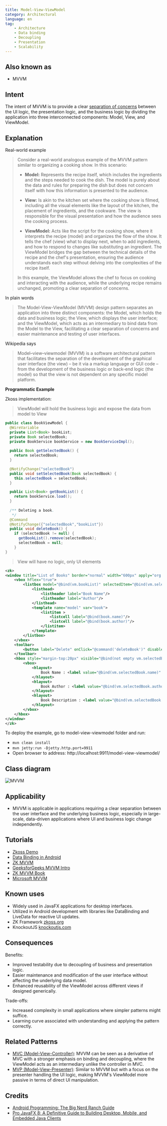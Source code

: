 ```yaml
---
title: Model-View-ViewModel
category: Architectural
language: en
tag:
    - Architecture
    - Data binding
    - Decoupling
    - Presentation
    - Scalability
---
```


## Also known as

* MVVM

## Intent

The intent of MVVM is to provide a clear [separation of concerns](https://java-design-patterns.com/principles/#separation-of-concerns) between the UI logic, the presentation logic, and the business logic by dividing the application into three interconnected components: Model, View, and ViewModel.

## Explanation

Real-world example

> Consider a real-world analogous example of the MVVM pattern similar to organizing a cooking show. In this scenario:
>
> - **Model:** Represents the recipe itself, which includes the ingredients and the steps needed to cook the dish. The model is purely about the data and rules for preparing the dish but does not concern itself with how this information is presented to the audience.
>
> - **View:** Is akin to the kitchen set where the cooking show is filmed, including all the visual elements like the layout of the kitchen, the placement of ingredients, and the cookware. The view is responsible for the visual presentation and how the audience sees the cooking process.
>
> - **ViewModel:** Acts like the script for the cooking show, where it interprets the recipe (model) and organizes the flow of the show. It tells the chef (view) what to display next, when to add ingredients, and how to respond to changes like substituting an ingredient. The ViewModel bridges the gap between the technical details of the recipe and the chef's presentation, ensuring the audience understands each step without delving into the complexities of the recipe itself.
>
> In this example, the ViewModel allows the chef to focus on cooking and interacting with the audience, while the underlying recipe remains unchanged, promoting a clear separation of concerns.

In plain words

> The Model-View-ViewModel (MVVM) design pattern separates an application into three distinct components: the Model, which holds the data and business logic; the View, which displays the user interface; and the ViewModel, which acts as an intermediary to bind data from the Model to the View, facilitating a clear separation of concerns and easier maintenance and testing of user interfaces.

Wikipedia says

> Model–view–viewmodel (MVVM) is a software architectural pattern that facilitates the separation of the development of the graphical user interface (the view) – be it via a markup language or GUI code – from the development of the business logic or back-end logic (the model) so that the view is not dependent on any specific model platform.

**Programmatic Example**

Zkoss implementation:

> ViewModel will hold the business logic and expose the data from model to View

```java
public class BookViewModel {
  @WireVariable
  private List<Book> bookList;
  private Book selectedBook;
  private BookService bookService = new BookServiceImpl();
  
  public Book getSelectedBook() {
    return selectedBook;
  }

  @NotifyChange("selectedBook")
  public void setSelectedBook(Book selectedBook) {
    this.selectedBook = selectedBook;
  }

  public List<Book> getBookList() {
    return bookService.load();
  }
  
  /** Deleting a book.
   */
  @Command
  @NotifyChange({"selectedBook","bookList"})
  public void deleteBook() {
    if (selectedBook != null) {
      getBookList().remove(selectedBook);
      selectedBook = null;
    }
}
```

> View will have no logic, only UI elements

```xml
<zk>
<window title="List of Books" border="normal" width="600px" apply="org.zkoss.bind.BindComposer" viewModel="@id('vm') @init('com.iluwatar.model.view.viewmodel.BookViewModel')">
    <vbox hflex="true">
        <listbox model="@bind(vm.bookList)" selectedItem="@bind(vm.selectedBook)" height="400px" mold="paging">
            <listhead>
                <listheader label="Book Name"/>
                <listheader label="Author"/>               
            </listhead>
            <template name="model" var="book">
                <listitem >
                    <listcell label="@bind(book.name)"/>
                    <listcell label="@bind(book.author)"/>
                </listitem>
            </template>
        </listbox>
    </vbox>
    <toolbar>
        <button label="Delete" onClick="@command('deleteBook')" disabled="@load(empty vm.selectedBook)" />
    </toolbar>
    <hbox style="margin-top:20px" visible="@bind(not empty vm.selectedBook)">
		<vbox>
			<hlayout>
				Book Name : <label value="@bind(vm.selectedBook.name)" style="font-weight:bold"/>
			</hlayout>
			<hlayout>
				Book Author : <label value="@bind(vm.selectedBook.author)" style="font-weight:bold"/>
			</hlayout>
			<hlayout>
				Book Description : <label value="@bind(vm.selectedBook.description)" style="font-weight:bold"/>
			</hlayout>
		</vbox>
	</hbox>
</window>
</zk>
```

To deploy the example, go to model-view-viewmodel folder and run:

* `mvn clean install`
* `mvn jetty:run -Djetty.http.port=9911`
* Open browser to address: http://localhost:9911/model-view-viewmodel/

## Class diagram

![MVVM](./etc/model-view-viewmodel.png "MVVM pattern class diagram")

## Applicability

* MVVM is applicable in applications requiring a clear separation between the user interface and the underlying business logic, especially in large-scale, data-driven applications where UI and business logic change independently.

## Tutorials

* [Zkoss Demo](https://www.zkoss.org/zkdemo/getting_started/mvvm)
* [Data Binding in Android](https://developer.android.com/codelabs/android-databinding#0)
* [ZK MVVM](https://www.zkoss.org/wiki/ZK%20Developer's%20Reference/MVVM)
* [GeeksforGeeks  MVVM Intro](https://www.geeksforgeeks.org/introduction-to-model-view-view-model-mvvm/)
* [ZK MVVM Book](http://books.zkoss.org/zk-mvvm-book/9.5/)
* [Microsoft MVVM](https://docs.microsoft.com/en-us/archive/msdn-magazine/2009/february/patterns-wpf-apps-with-the-model-view-viewmodel-design-pattern)

## Known uses

* Widely used in JavaFX applications for desktop interfaces.
* Utilized in Android development with libraries like DataBinding and LiveData for reactive UI updates.
* ZK Framework [zkoss.org](https://www.zkoss.org/)
* KnockoutJS [knockoutjs.com](https://knockoutjs.com/)

## Consequences

Benefits:

* Improved testability due to decoupling of business and presentation logic.
* Easier maintenance and modification of the user interface without affecting the underlying data model.
* Enhanced reusability of the ViewModel across different views if designed generically.

Trade-offs:

* Increased complexity in small applications where simpler patterns might suffice.
* Learning curve associated with understanding and applying the pattern correctly.

## Related Patterns

* [MVC (Model-View-Controller)](https://java-design-patterns.com/patterns/model-view-controller/): MVVM can be seen as a derivative of MVC with a stronger emphasis on binding and decoupling, where the ViewModel acts as an intermediary unlike the controller in MVC.
* [MVP (Model-View-Presenter)](https://java-design-patterns.com/patterns/model-view-presenter/): Similar to MVVM but with a focus on the presenter handling the UI logic, making MVVM's ViewModel more passive in terms of direct UI manipulation.

## Credits

* [Android Programming: The Big Nerd Ranch Guide](https://amzn.to/3wBGG5o)
* [Pro JavaFX 8: A Definitive Guide to Building Desktop, Mobile, and Embedded Java Clients](https://amzn.to/4a8qcQ1)
